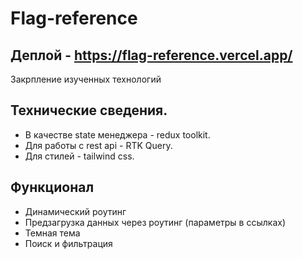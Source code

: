 # Flag-reference

## Деплой - https://flag-reference.vercel.app/
Закрпление изученных технологий

## Технические сведения.
- В качестве state менеджера - redux toolkit.
- Для работы с rest api - RTK Query.
- Для стилей - tailwind css.

## Функционал
- Динамический роутинг
- Предзагрузка данных через роутинг (параметры в ссылках)
- Темная тема
- Поиск и фильтрация




